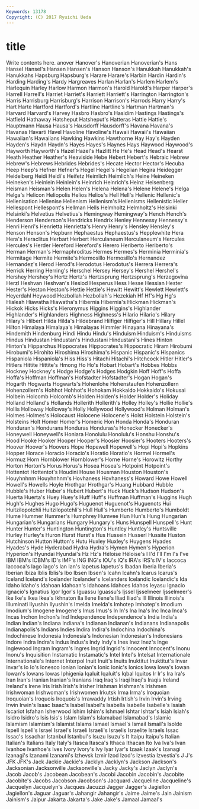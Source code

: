 ```yaml
---
Keywords: 13178 
Copyright: (C) 2017 Ryuichi Ueda
---
```


# title

Write contents here.
anover Hanover's Hanoverian Hanoverian's
Hans Hansel Hansel's Hansen Hansen's Hanson Hanson's Hanukkah Hanukkah's Hanukkahs
Hapsburg Hapsburg's Harare Harare's Harbin Hardin Hardin's Harding Harding's Hardy
Hargreaves Harlan Harlan's Harlem Harlem's Harlequin Harley Harlow Harmon Harmon's
Harold Harold's Harper Harper's Harrell Harrell's Harriet Harriet's Harriett Harriett's
Harrington Harrington's Harris Harrisburg Harrisburg's Harrison Harrison's Harrods Harry Harry's
Hart Harte Hartford Hartford's Hartline Hartline's Hartman Hartman's Harvard Harvard's
Harvey Hasbro Hasbro's Hasidim Hastings Hastings's Hatfield Hathaway Hatsheput Hatsheput's
Hatteras Hattie Hattie's Hauptmann Hausa Hausa's Hausdorff Hausdorff's Havana Havana's
Havanas Havarti Havel Havoline Havoline's Hawaii Hawaii's Hawaiian Hawaiian's Hawaiians
Hawking Hawkins Hawthorne Hay Hay's Hayden Hayden's Haydn Haydn's Hayes
Hayes's Haynes Hays Haywood Haywood's Hayworth Hayworth's Hazel Hazel's Hazlitt
He He's Head Head's Hearst Heath Heather Heather's Heaviside Hebe
Hebert Hebert's Hebraic Hebrew Hebrew's Hebrews Hebrides Hebrides's Hecate Hector
Hector's Hecuba Heep Heep's Hefner Hefner's Hegel Hegel's Hegelian Hegira
Heidegger Heidelberg Heidi Heidi's Heifetz Heimlich Heimlich's Heine Heineken Heineken's
Heinlein Heinlein's Heinrich Heinrich's Heinz Heisenberg Heisman Heisman's Helen Helen's
Helena Helena's Helene Helene's Helga Helga's Helicon Heliopolis Helios Helios's
Hell Hell's Hellenic Hellenic's Hellenisation Hellenise Hellenism Hellenism's Hellenisms Hellenistic
Heller Hellespont Hellespont's Hellman Hells Helmholtz Helmholtz's Helsinki Helsinki's Helvetius
Helvetius's Hemingway Hemingway's Hench Hench's Henderson Henderson's Hendricks Hendrix Henley
Hennessy Hennessy's Henri Henri's Henrietta Henrietta's Henry Henry's Hensley Hensley's
Henson Henson's Hepburn Hephaestus Hephaestus's Hepplewhite Hera Hera's Heraclitus Herbart
Herbert Herculaneum Herculaneum's Hercules Hercules's Herder Hereford Hereford's Herero Heriberto
Heriberto's Herman Herman's Hermaphroditus Hermes Hermes's Herminia Herminia's Hermitage Hermite
Hermite's Hermosillo Hermosillo's Hernandez Hernandez's Herod Herod's Herodotus Herodotus's Herrera
Herrera's Herrick Herring Herring's Herschel Hersey Hersey's Hershel Hershel's Hershey
Hershey's Hertz Hertz's Hertzsprung Hertzsprung's Herzegovina Herzl Heshvan Heshvan's Hesiod
Hesperus Hess Hesse Hessian Hester Hester's Heston Heston's Hettie Hettie's
Hewitt Hewitt's Hewlett Hewlett's Heyerdahl Heywood Hezbollah Hezbollah's Hezekiah Hf
Hf's Hg Hg's Hialeah Hiawatha Hiawatha's Hibernia Hibernia's Hickman Hickman's
Hickok Hicks Hicks's Hieronymus Higgins Higgins's Highlander Highlander's Highlanders Highness
Highness's Hilario Hilario's Hilary Hilary's Hilbert Hilda Hilda's Hildebrand Hilfiger
Hilfiger's Hill Hillary Hillel Hilton Himalaya Himalaya's Himalayas Himmler Hinayana
Hinayana's Hindemith Hindenburg Hindi Hindu Hindu's Hinduism Hinduism's Hinduisms Hindus
Hindustan Hindustan's Hindustani Hindustani's Hines Hinton Hinton's Hipparchus Hippocrates Hippocrates's
Hippocratic Hiram Hirobumi Hirobumi's Hirohito Hiroshima Hiroshima's Hispanic Hispanic's Hispanics
Hispaniola Hispaniola's Hiss Hiss's Hitachi Hitachi's Hitchcock Hitler Hitler's Hitlers
Hittite Hittite's Hmong Ho Ho's Hobart Hobart's Hobbes Hobbs Hockney
Hockney's Hodge Hodge's Hodges Hodgkin Hoff Hoff's Hoffa Hoffa's Hoffman
Hoffman's Hofstadter Hofstadter's Hogan Hogan's Hogarth Hogwarts Hogwarts's Hohenlohe Hohenstaufen
Hohenzollern Hohenzollern's Hohhot Hohhot's Hohokam Hokkaido Hokkaido's Hokusai Holbein Holcomb
Holcomb's Holden Holden's Holder Holder's Holiday Holland Holland's Hollands Hollerith
Hollerith's Holley Holley's Hollie Hollie's Hollis Holloway Holloway's Holly Hollywood
Hollywood's Holman Holman's Holmes Holmes's Holocaust Holocene Holocene's Holst Holstein
Holstein's Holsteins Holt Homer Homer's Homeric Hon Honda Honda's Honduran
Honduran's Hondurans Honduras Honduras's Honecker Honecker's Honeywell Honeywell's Honiara Honolulu
Honolulu's Honshu Honshu's Hood Hooke Hooker Hooper Hooper's Hoosier Hoosier's
Hooters Hooters's Hoover Hoover's Hoovers Hope Hopewell Hopewell's Hopi Hopi's
Hopkins Hopper Horace Horacio Horacio's Horatio Horatio's Hormel Hormel's Hormuz
Horn Hornblower Hornblower's Horne Horne's Horowitz Horthy Horton Horton's Horus
Horus's Hosea Hosea's Hotpoint Hotpoint's Hottentot Hottentot's Houdini House Housman
Houston Houston's Houyhnhnm Houyhnhnm's Hovhaness Hovhaness's Howard Howe Howell Howell's
Howells Hoyle Hrothgar Hrothgar's Huang Hubbard Hubble Hubble's Huber Huber's
Hubert Hubert's Huck Huck's Hudson Hudson's Huerta Huerta's Huey Huey's
Huff Huff's Huffman Huffman's Huggins Hugh Hugh's Hughes Hugo Hugo's
Huguenot Huguenot's Huguenots Hui Huitzilopotchli Huitzilopotchli's Hull Hull's Humberto Humberto's
Humboldt Hume Hummer Hummer's Humphrey Humvee Hun Hun's Hung Hungarian
Hungarian's Hungarians Hungary Hungary's Huns Hunspell Hunspell's Hunt Hunter Hunter's
Huntington Huntington's Huntley Huntley's Huntsville Hurley Hurley's Huron Hurst Hurst's
Hus Hussein Husserl Hussite Huston Hutchinson Hutton Hutton's Hutu Huxley
Huxley's Huygens Hyades Hyades's Hyde Hyderabad Hydra Hydra's Hymen Hymen's
Hyperion Hyperion's Hyundai Hyundai's Hz Hz's Héloise Héloise's I I'd
I'll I'm I's I've IBM IBM's ICBM's ID's IMF's ING
ING's IOU's IQ's IRA's IRS's IV's Iaccoca Iaccoca's Iago Iago's
Ian Ian's Iapetus Iapetus's Ibadan Iberia Iberia's Iberian Ibiza Iblis
Iblis's Ibo Ibsen Ibsen's Icahn Icahn's Icarus Icarus's Iceland Iceland's
Icelander Icelander's Icelanders Icelandic Icelandic's Ida Idaho Idaho's Idahoan Idahoan's
Idahoans Idahoes Idahos Ieyasu Ignacio Ignacio's Ignatius Igor Igor's Iguassu
Iguassu's Ijssel Ijsselmeer Ijsselmeer's Ike Ike's Ikea Ikea's Ikhnaton Ila
Ilene Ilene's Iliad Iliad's Ill Illinois Illinois's Illuminati Ilyushin Ilyushin's
Imelda Imelda's Imhotep Imhotep's Imodium Imodium's Imogene Imogene's Imus Imus's
In In's Ina Ina's Inc Inca Inca's Incas Inchon Inchon's
Ind Independence Independence's India India's Indian Indian's Indiana Indiana's Indianan
Indianan's Indianans Indianapolis Indianapolis's Indians Indies Indira Indira's Indochina Indochina's
Indochinese Indonesia Indonesia's Indonesian Indonesian's Indonesians Indore Indra Indra's Indus
Indus's Indy Indy's Ines Inez Inez's Inge Inglewood Ingram Ingram's
Ingres Ingrid Ingrid's Innocent Innocent's Inonu Inonu's Inquisition Instamatic Instamatic's
Intel Intel's Intelsat Internationale Internationale's Internet Interpol Inuit Inuit's Inuits
Inuktitut Inuktitut's Invar Invar's Io Io's Ionesco Ionian Ionian's Ionic
Ionic's Ionics Iowa Iowa's Iowan Iowan's Iowans Iowas Iphigenia Iqaluit
Iqaluit's Iqbal Iquitos Ir Ir's Ira Ira's Iran Iran's Iranian
Iranian's Iranians Iraq Iraq's Iraqi Iraqi's Iraqis Ireland Ireland's Irene
Iris Irish Irish's Irisher Irishman Irishman's Irishmen Irishwoman Irishwoman's Irishwomen
Irkutsk Irma Irma's Iroquoian Iroquoian's Iroquois Iroquois's Irrawaddy Irtish Irtish's
Irvin Irvin's Irving Irwin Irwin's Isaac Isaac's Isabel Isabel's Isabella
Isabelle Isabelle's Isaiah Iscariot Isfahan Isherwood Ishim Ishim's Ishmael Ishtar
Ishtar's Isiah Isiah's Isidro Isidro's Isis Isis's Islam Islam's Islamabad
Islamabad's Islamic Islamism Islamism's Islamist Islams Ismael Ismael's Ismail Ismail's
Isolde Ispell Ispell's Israel Israel's Israeli Israeli's Israelis Israelite Israels
Issac Issac's Issachar Istanbul Istanbul's Isuzu Isuzu's It Itaipu Itaipu's
Italian Italian's Italians Italy Italy's Itasca Itasca's Ithaca Ithacan Ito
Iva Iva's Ivan Ivanhoe Ivanhoe's Ives Ivory Ivory's Ivy Iyar
Iyar's Izaak Izaak's Izanagi Izanagi's Izanami Izanami's Izhevsk Izmir Izod
Izod's Izvestia Izvestia's J J's JFK JFK's Jack Jackie Jackie's
Jacklyn Jacklyn's Jackson Jackson's Jacksonian Jacksonville Jacksonville's Jacky Jacky's Jaclyn
Jaclyn's Jacob Jacob's Jacobean Jacobean's Jacobi Jacobin Jacobin's Jacobite Jacobite's
Jacobs Jacobson Jacobson's Jacquard Jacqueline Jacqueline's Jacquelyn Jacquelyn's Jacques Jacuzzi
Jagger Jagger's Jagiellon Jagiellon's Jaguar Jaguar's Jahangir Jahangir's Jaime Jaime's
Jain Jainism Jainism's Jaipur Jakarta Jakarta's Jake Jake's Jamaal Jamaal's
